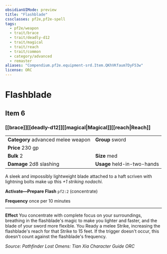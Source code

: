 ```yaml
---
obsidianUIMode: preview
title: "Flashblade"
cssclasses: pf2e,pf2e-spell
tags:
  - pf2e/weapon
  - trait/brace
  - trait/deadly-d12
  - trait/magical
  - trait/reach
  - trait/common
  - category/advanced
  - remaster
aliases: "Compendium.pf2e.equipment-srd.Item.QKhVKfaum7DyF53w"
license: ORC
---
```

# Flashblade
## Item 6
### [[brace]][[deadly-d12]][[magical|Magical]][[reach|Reach]] 

|  |  |
| -- | -- |
| **Category** advanced melee weapon | **Group** sword |
| **Price** 230 gp |  |
| **Bulk** 2 | **Size** med |
| **Damage** 2d8 slashing  | **Usage** held-in-two-hands |



A sleek and impossibly lightweight blade attached to a haft scriven with lightning bolts make up this _+1 striking nodachi_.

**Activate—Prepare Flash** `pf2:2` (concentrate)

**Frequency** once per 10 minutes

* * *

**Effect** You concentrate with complete focus on your surroundings, breathing in the flashblade's magic to make you lighter and faster, and the blade of your sword more flexible. You Ready a melee Strike, increasing the flashblade's reach for that Strike to 15 feet. If the trigger doesn't occur, this doesn't count against the flashblade's frequency.

*Source: Pathfinder Lost Omens: Tian Xia Character Guide*
*ORC*